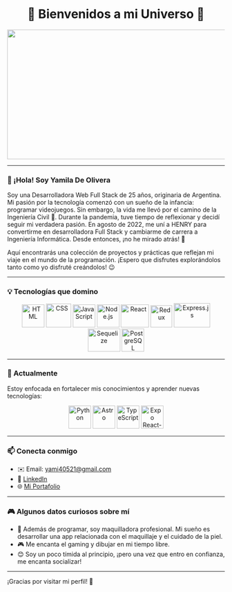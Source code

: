 <h1 align="center">🌌 Bienvenidos a mi Universo 🌌</h1>

<p align="center">
  <img src="https://i.pinimg.com/originals/7a/c7/1e/7ac71e72373b0fb270b3a6d72e44eea3.gif" width="800px" height="300px"/>
</p>

---

### 👋 ¡Hola! Soy Yamila De Olivera

Soy una Desarrolladora Web Full Stack de 25 años, originaria de Argentina. Mi pasión por la tecnología comenzó con un sueño de la infancia: programar videojuegos. Sin embargo, la vida me llevó por el camino de la Ingeniería Civil 🤔. Durante la pandemia, tuve tiempo de reflexionar y decidí seguir mi verdadera pasión. En agosto de 2022, me uní a HENRY para convertirme en desarrolladora Full Stack y cambiarme de carrera a Ingeniería Informática. Desde entonces, ¡no he mirado atrás! 🚀

Aquí encontrarás una colección de proyectos y prácticas que reflejan mi viaje en el mundo de la programación. ¡Espero que disfrutes explorándolos tanto como yo disfruté creándolos! 😉

---

### 💡 Tecnologías que domino

<div align="center">
  <img src="https://www.w3.org/html/logo/img/mark-only-icon.png" alt="HTML" width="52px" height="53px">
  <img src="https://1000marcas.net/wp-content/uploads/2021/02/CSS-Logo-500x283.png" alt="CSS" width="58px" height="55px">
  <img src="https://www.freepnglogos.com/uploads/javascript-png/png-javascript-badge-picture-8.png" alt="JavaScript" width="52px" height="53px">
  <img src="https://cdn-icons-png.flaticon.com/512/919/919825.png" alt="Node.js" width="52px" height="53px">
  <img src="https://upload.wikimedia.org/wikipedia/commons/thumb/a/a7/React-icon.svg/512px-React-icon.svg.png?20220125121207" alt="React" width="65px" height="53px">
  <img src="https://raw.githubusercontent.com/reduxjs/redux/master/logo/logo.png" alt="Redux" width="50px" height="51px">
  <img src="https://blobscdn.gitbook.com/v0/b/gitbook-28427.appspot.com/o/assets%2F-Lgyno4NC7rhy49BAEjN%2F-Lh14lb3LH4C886qWxYA%2F-Lh1DZeIUQennGd9RiHe%2FScreen%20Shot%202019-06-10%20at%2011.30.20%20AM.png?alt=media&token=784b79f6-81b5-4308-97a2-155afb9d496f" alt="Express.js" width="84px" height="56px">
  <img src="https://www.vectorlogo.zone/logos/sequelizejs/sequelizejs-ar21.svg" alt="Sequelize" width="75px" height="53px">
  <img src="https://cdn.iconscout.com/icon/free/png-64/postgresql-11-1175122.png" alt="PostgreSQL" width="52px" height="53px">
</div>

---

### 🌱 Actualmente

Estoy enfocada en fortalecer mis conocimientos y aprender nuevas tecnologías:

<div align="center">
  <img src="https://cdn.iconscout.com/icon/free/png-64/python-3521655-2945099.png" alt="Python" width="52px" height="53px">
  <img src="https://icon.icepanel.io/Technology/png-shadow-512/Astro.png" alt="Astro" width="52px" height="53px">
  <img src="https://cdn.worldvectorlogo.com/logos/typescript.svg" alt="TypeScript" width="52px" height="53px">
  <img src="[https://blixtdev.com/content/images/size/w2000/2022/10/exp.png](https://cdn.icon-icons.com/icons2/2148/PNG/512/expo_icon_132404.png)" alt="Expo React-Native" width="52px" height="53px">
</div>

---

### 📫 Conecta conmigo

- ✉️ Email: [yami40521@gmail.com](mailto:yami40521@gmail.com)
- 💼 [LinkedIn](https://www.linkedin.com/in/yamila-de-olivera/)
- 🌐 [Mi Portafolio](https://master--portafolio-yamila-de-olivera.netlify.app/)

---

### 🎮 Algunos datos curiosos sobre mí

- 💄 Además de programar, soy maquilladora profesional. Mi sueño es desarrollar una app relacionada con el maquillaje y el cuidado de la piel.
- 🎮 Me encanta el gaming y dibujar en mi tiempo libre.
- 😊 Soy un poco tímida al principio, ¡pero una vez que entro en confianza, me encanta socializar!

---

¡Gracias por visitar mi perfil! 🚀
